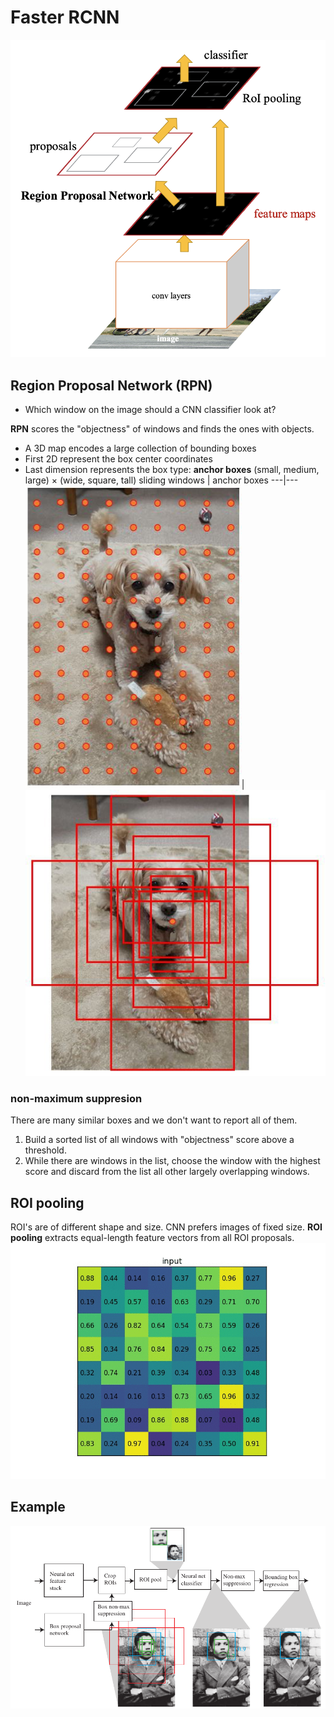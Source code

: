 # Faster RCNN

![Image](../data/Faster-RCNN.png)

## Region Proposal Network (RPN)
* Which window on the image should a CNN classifier look at?

**RPN** scores the "objectness" of windows and finds the ones with objects.
- A 3D map encodes a large collection of bounding boxes
- First 2D represent the box center coordinates
- Last dimension represents the box type: **anchor boxes** (small, medium, large) × (wide, square, tall)
sliding windows | anchor boxes
---|---
![Image](../data/sliding-window.png)|![Image](../data/anchor.jpeg)

### non-maximum suppresion
There are many similar boxes and we don't want to report all of them.
1. Build a sorted list of all windows with "objectness" score above a threshold.
2. While there are windows in the list, choose the window with the highest score and discard from the list all other largely overlapping windows.

## ROI pooling
ROI's are of different shape and size. CNN prefers images of fixed size. **ROI pooling** extracts equal-length feature vectors from all ROI proposals.\
![Image](../data/ROI-pool.gif)

## Example
![Image](../data/example.png)
